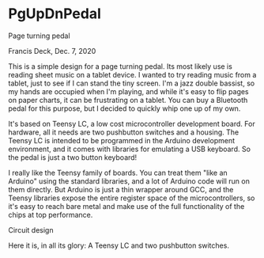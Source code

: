 # PgUpDnPedal
Page turning pedal

Francis Deck, Dec. 7, 2020

This is a simple design for a page turning pedal. Its most likely use is reading sheet music on a tablet device. I wanted to try reading music from a tablet, just to see if I can stand the tiny screen. I'm a jazz double bassist, so my hands are occupied when I'm playing, and while it's easy to flip pages on paper charts, it can be frustrating on a tablet. You can buy a Bluetooth pedal for this purpose, but I decided to quickly whip one up of my own.

It's based on Teensy LC, a low cost microcontroller development board. For hardware, all it needs are two pushbutton switches and a housing. The Teensy LC is intended to be programmed in the Arduino development environment, and it comes with libraries for emulating a USB keyboard. So the pedal is just a two button keyboard!

I really like the Teensy family of boards. You can treat them "like an Arduino" using the standard libraries, and a lot of Arduino code will run on them directly. But Arduino is just a thin wrapper around GCC, and the Teensy libraries expose the entire register space of the microcontrollers, so it's easy to reach bare metal and make use of the full functionality of the chips at top performance.

Circuit design

Here it is, in all its glory: A Teensy LC and two pushbutton switches.
